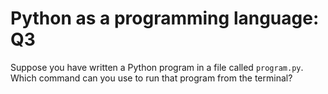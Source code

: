 # Python as a programming language: Q3

Suppose you have written a Python program in a file called `program.py`. 
Which command can you use to run that program from the terminal? 

